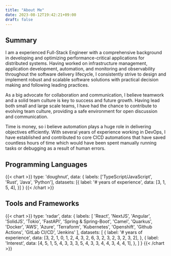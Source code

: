 ```yaml
---
title: "About Me"
date: 2023-08-12T19:42:21+09:00
draft: false
---
```



## Summary
I am a experienced Full-Stack Engineer with a comprehensive background in developing and optimizing performance-critical applications for distributed systems. Having worked on infrastructure management, application development, automation, and monitoring and observability throughout the software delivery lifecycle, I consistently strive to design and implement robust and scalable software solutions with practical decision making and following leading practices.

As a big advocate for collaboration and communication, I believe teamwork and a solid team culture is key to success and future growth. Having lead both small and large scale teams, I have had the chance to contribute to evolving team culture, providing a safe environment for open discussion and communication.

Time is money, so i believe automation plays a huge role in delivering objectives efficiently. With several years of experience working in DevOps, I have established and contributed to core CICD automations that have saved countless hours of time which would have been spent manually running tasks or debugging as a result of human errors.

## Programming Languages

{{< chart >}}
type: 'doughnut',
data: {
  labels: ['TypeScript/JavaScript', 'Rust', 'Java', 'Python'],
  datasets: [{
    label: '# years of experience',
    data: [3, 1, 5, 4],
  }]
}
{{< /chart >}}

## Tools and Frameworks
{{< chart >}}
type: 'radar',
data: {
  labels: [
    'React', 
    'NextJS',
    'Angular',
    'SolidJS',
    'Tokio',
    'FastAPI',
    'Spring & Spring-Boot',
    'Camel',
    'Quarkus',
    'Docker',
    'AWS',
    'Azure',
    'Terraform',
    'Kubernetes',
    'Openshift',
    'Github Actions',
    'GitLab CI/CD',
    'Jenkins'
     ],
  datasets: [
    {
        label: '# years of experience',
        data: [3, 2, 1, 0, 1, 2, 4, 3, 2, 6, 3, 2, 3, 2, 3, 2, 3, 2],
    },
    {
        label: 'Interest',
        data: [4, 5, 1, 5, 4, 3, 3, 3, 5, 4, 3, 3, 4, 4, 3, 4, 4, 1],
    },
    ]
}
{{< /chart >}}
